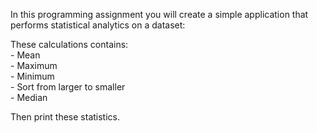 In this programming assignment you will create a simple application that performs statistical analytics on a dataset:

These calculations contains:\
      - Mean\
      - Maximum\
      - Minimum\
      - Sort from larger to smaller\
      - Median

Then print these statistics.
